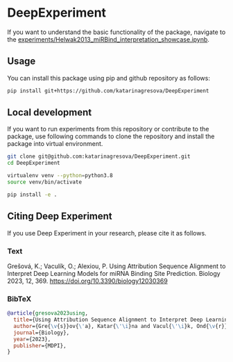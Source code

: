 # DeepExperiment

If you want to understand the basic functionality of the package, navigate to the [experiments/Helwak2013_miRBind_interpretation_showcase.ipynb](experiments/Helwak2013_miRBind_interpretation_showcase.ipynb).

## Usage 

You can install this package using pip and github repository as follows:

```bash
pip install git+https://github.com/katarinagresova/DeepExperiment
```

## Local development

If you want to run experiments from this repository or contribute to the package, use following commands to clone the repository and install the package into virtual environment.

```bash
git clone git@github.com:katarinagresova/DeepExperiment.git
cd DeepExperiment

virtualenv venv --python=python3.8
source venv/bin/activate

pip install -e .
```


## Citing Deep Experiment

If you use Deep Experiment in your research, please cite it as follows.

### Text

Grešová, K.; Vaculík, O.; Alexiou, P. Using Attribution Sequence Alignment to Interpret Deep Learning Models for miRNA Binding Site Prediction. Biology 2023, 12, 369. https://doi.org/10.3390/biology12030369

### BibTeX

```bib
@article{gresova2023using,
  title={Using Attribution Sequence Alignment to Interpret Deep Learning Models for miRNA Binding Site Prediction},
  author={Gre{\v{s}}ov{\'a}, Katar{\'\i}na and Vacul{\'\i}k, Ond{\v{r}}ej and Alexiou, Panagiotis},
  journal={Biology},
  year={2023},
  publisher={MDPI},
}
